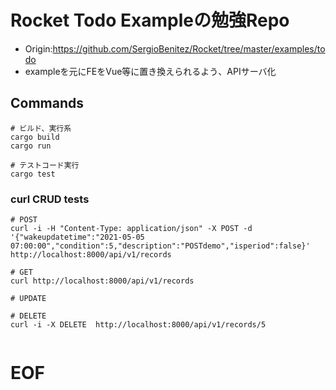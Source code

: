 # Rocket Todo Exampleの勉強Repo
* Origin:https://github.com/SergioBenitez/Rocket/tree/master/examples/todo
* exampleを元にFEをVue等に置き換えられるよう、APIサーバ化

## Commands
```
# ビルド、実行系
cargo build
cargo run

# テストコード実行
cargo test
```

### curl CRUD tests
```
# POST
curl -i -H "Content-Type: application/json" -X POST -d '{"wakeupdatetime":"2021-05-05 07:00:00","condition":5,"description":"POSTdemo","isperiod":false}' http://localhost:8000/api/v1/records

# GET
curl http://localhost:8000/api/v1/records 

# UPDATE

# DELETE
curl -i -X DELETE  http://localhost:8000/api/v1/records/5


```

# EOF